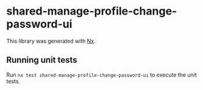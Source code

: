 # shared-manage-profile-change-password-ui

This library was generated with [Nx](https://nx.dev).

## Running unit tests

Run `nx test shared-manage-profile-change-password-ui` to execute the unit tests.
